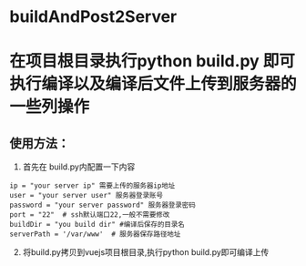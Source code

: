 # buildAndPost2Server
# 在项目根目录执行python build.py 即可执行编译以及编译后文件上传到服务器的一些列操作
## 使用方法：
1. 首先在 build.py内配置一下内容
```
ip = "your server ip" 需要上传的服务器ip地址
user = "your server user" 服务器登录账号
password = "your server password" 服务器登录密码
port = "22"  # ssh默认端口22,一般不需要修改
buildDir = "you build dir" #编译后保存的目录名
serverPath = '/var/www'  # 服务器保存路径地址
```
2. 将build.py拷贝到vuejs项目根目录,执行python build.py即可编译上传

